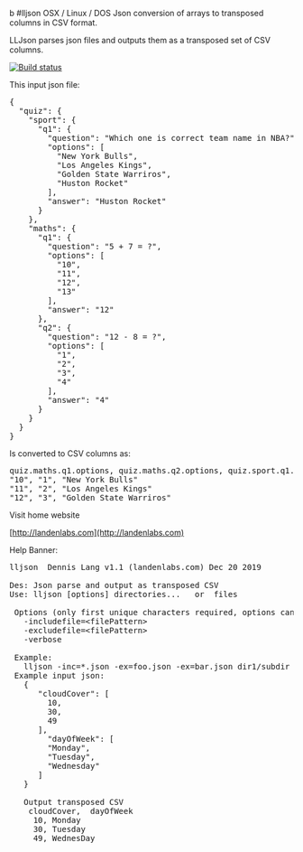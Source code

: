 b #lljson
OSX / Linux / DOS  Json conversion of arrays to transposed columns in CSV format. 

LLJson parses json files and outputs them as a transposed set of CSV columns. 

  [![Build status](https://travis-ci.org/landenlabs/lljson.svg?branch=master)](https://travis-ci.org/landenlabs/lljson)
  
  
This input json file:

<pre>
{
  "quiz": {
    "sport": {
      "q1": {
        "question": "Which one is correct team name in NBA?",
        "options": [
          "New York Bulls",
          "Los Angeles Kings",
          "Golden State Warriros",
          "Huston Rocket"
        ],
        "answer": "Huston Rocket"
      }
    },
    "maths": {
      "q1": {
        "question": "5 + 7 = ?",
        "options": [
          "10",
          "11",
          "12",
          "13"
        ],
        "answer": "12"
      },
      "q2": {
        "question": "12 - 8 = ?",
        "options": [
          "1",
          "2",
          "3",
          "4"
        ],
        "answer": "4"
      }
    }
  }
}
</pre>

Is converted to CSV columns as:
<pre>
quiz.maths.q1.options, quiz.maths.q2.options, quiz.sport.q1.options
"10", "1", "New York Bulls"
"11", "2", "Los Angeles Kings"
"12", "3", "Golden State Warriros"
</pre>

Visit home website

[http://landenlabs.com](http://landenlabs.com)


Help Banner:
<pre>
lljson  Dennis Lang v1.1 (landenlabs.com) Dec 20 2019

Des: Json parse and output as transposed CSV
Use: lljson [options] directories...   or  files

 Options (only first unique characters required, options can be repeated):
   -includefile=&lt;filePattern>
   -excludefile=&lt;filePattern>
   -verbose

 Example:
   lljson -inc=*.json -ex=foo.json -ex=bar.json dir1/subdir dir2 file1.json file2.json
 Example input json:
   {
      "cloudCover": [
        10,
        30,
        49
      ],
        "dayOfWeek": [
        "Monday",
        "Tuesday",
        "Wednesday"
      ]
   }

   Output transposed CSV
    cloudCover,  dayOfWeek
     10, Monday
     30, Tuesday
     49, WednesDay

</pre>
